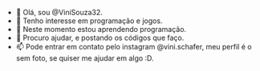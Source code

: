 - 👋 Olá, sou @ViniSouza32.
- 👀 Tenho interesse em programação e jogos.
- 🌱 Neste momento estou aprendendo programação.
- 💞️ Procuro ajudar, e postando os códigos que faço.
- 📫 Pode entrar em contato pelo instagram @vini.schafer, meu perfil é o sem foto, se quiser me ajudar em algo :D.

